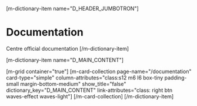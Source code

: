 [m-dictionary-item name="D_HEADER_JUMBOTRON"]
  # Documentation
  Centre official documentation
[/m-dictionary-item]

[m-dictionary-item name="D_MAIN_CONTENT"]

[m-grid container="true"]
  [m-card-collection page-name="/documentation" card-type="simple" column-attributes="class:s12 m6 l6 box-tiny padding-small margin-bottom-medium" show_title="false"  dictionary_key="D_MAIN_CONTENT" link-attributes="class: right btn waves-effect waves-light"]
  [/m-card-collection]
[/m-dictionary-item]
